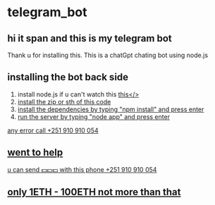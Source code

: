# telegram_bot


## hi it span and this is my telegram bot

Thank u for installing this. This is a chatGpt chating bot using node.js

## installing the bot back side

1. install node.js if u can't watch this <a href='https://www.youtube.com/watch?v=JINE4D0Syqw'>this</>
2. install the zip or sth of this code
3. install the dependencies by typing "npm install" and press enter
4. run the server by typing "node app" and press enter
  
any error call +251 910 910 054
  
## went to help
  
u can send 💵💵💵 with this phone  +251 910 910 054 

## only 1ETH - 100ETH not more than that
